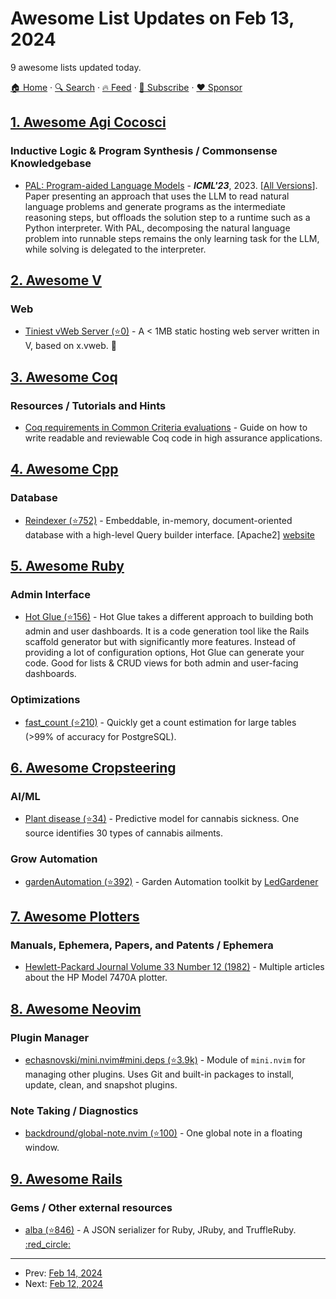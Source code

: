 # Awesome List Updates on Feb 13, 2024

9 awesome lists updated today.

[🏠 Home](/README.md) · [🔍 Search](https://www.trackawesomelist.com/search/) · [🔥 Feed](https://www.trackawesomelist.com/rss.xml) · [📮 Subscribe](https://trackawesomelist.us17.list-manage.com/subscribe?u=d2f0117aa829c83a63ec63c2f&id=36a103854c) · [❤️  Sponsor](https://github.com/sponsors/theowenyoung)



## [1. Awesome Agi Cocosci](/content/YuzheSHI/awesome-agi-cocosci/README.md)

### Inductive Logic & Program Synthesis / Commonsense Knowledgebase

*   [PAL: Program-aided Language Models](https://proceedings.mlr.press/v202/gao23f) - ***ICML'23***, 2023. \[[All Versions](https://scholar.google.com/scholar?cluster=14898051625978777315\&hl=en\&as_sdt=0,5)]. Paper presenting an approach that uses the LLM to read natural language problems and generate programs as the intermediate reasoning steps, but offloads the solution step to a runtime such as a Python interpreter. With PAL, decomposing the natural language problem into runnable steps remains the only learning task for the LLM, while solving is delegated to the interpreter.

## [2. Awesome V](/content/vlang/awesome-v/README.md)

### Web

*   [Tiniest vWeb Server (⭐0)](https://github.com/davlgd/tws) - A < 1MB static hosting web server written in V, based on x.vweb. 🍃

## [3. Awesome Coq](/content/coq-community/awesome-coq/README.md)

### Resources / Tutorials and Hints

*   [Coq requirements in Common Criteria evaluations](https://inria.hal.science/hal-04452421) - Guide on how to write readable and reviewable Coq code in high assurance applications.

## [4. Awesome Cpp](/content/fffaraz/awesome-cpp/README.md)

### Database

*   [Reindexer (⭐752)](https://github.com/Restream/reindexer) - Embeddable, in-memory, document-oriented database with a high-level Query builder interface. \[Apache2] [website](https://reindexer.io/)

## [5. Awesome Ruby](/content/markets/awesome-ruby/README.md)

### Admin Interface

*   [Hot Glue (⭐156)](https://github.com/hot-glue-for-rails/hot-glue/) - Hot Glue takes a different approach to building both admin and user dashboards. It is a code generation tool like the Rails scaffold generator but with significantly more features. Instead of providing a lot of configuration options, Hot Glue can generate your code. Good for lists & CRUD views for both admin and user-facing dashboards.

### Optimizations

*   [fast\_count (⭐210)](https://github.com/fatkodima/fast_count) - Quickly get a count estimation for large tables (>99% of accuracy for PostgreSQL).

## [6. Awesome Cropsteering](/content/Intergalactic-XYZ/awesome-cropsteering/README.md)

### **AI/ML**

*   [Plant disease (⭐34)](https://github.com/morenoh149/plantdisease) - Predictive model for cannabis sickness. One source identifies 30 types of cannabis ailments.

### **Grow Automation**

*   [gardenAutomation (⭐392)](https://github.com/ledgardener/gardenAutomation) - Garden Automation toolkit by [LedGardener](https://ledgardener.com/category/builds/)

## [7. Awesome Plotters](/content/beardicus/awesome-plotters/README.md)

### Manuals, Ephemera, Papers, and Patents / Ephemera

*   [Hewlett-Packard Journal Volume 33 Number 12 (1982)](https://archive.org/details/Hewlett-Packard_Journal_Vol._33_No._12_1982-12_Hewlett-Packard) - Multiple articles about the HP Model 7470A plotter.

## [8. Awesome Neovim](/content/rockerBOO/awesome-neovim/README.md)

### Plugin Manager

*   [echasnovski/mini.nvim#mini.deps (⭐3.9k)](https://github.com/echasnovski/mini.nvim/blob/main/readmes/mini-deps.md) - Module of `mini.nvim` for managing other plugins. Uses Git and built-in packages to install, update, clean, and snapshot plugins.

### Note Taking / Diagnostics

*   [backdround/global-note.nvim (⭐100)](https://github.com/backdround/global-note.nvim) - One global note in a floating window.

## [9. Awesome Rails](/content/gramantin/awesome-rails/README.md)

### Gems / Other external resources

*   [alba (⭐846)](https://github.com/okuramasafumi/alba) - A JSON serializer for Ruby, JRuby, and TruffleRuby. [:red\_circle:](https://rubygems.org/gems/alba)

---

- Prev: [Feb 14, 2024](/content/2024/02/14/README.md)
- Next: [Feb 12, 2024](/content/2024/02/12/README.md)